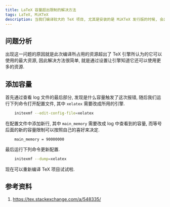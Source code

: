 ```yaml
---
title: LaTeX 容量超出限制的解决方法
tags: LaTeX, MiKTeX
description: 当我们编译较大的 TeX 项目, 尤其是安装的是 MiKTeX 发行版的时候, 会出现 "TeX capacity exceeded" 的报错, 这篇文章我们就来解决这一问题.
---
```


## 问题分析

出现这一问题的原因就是此次编译所占用的资源超出了 TeX 引擎所认为的它可以使用的最大资源, 因此解决方法很简单, 就是通过设置让引擎知道它还可以使用更多的资源.

## 添加容量

首先通过查看 log 文件的最后部分, 发现是什么容量触发了这次报错, 随后我们运行下列命令打开配置文件, 其中 `xelatex` 需要改成所用的引擎.

```bash
    initexmf --edit-config-file=xelatex
```

在配置文件中添加新行, 其中 `main_memory` 需要改成 log 中查看到的容量, 而等号后面的新的容量限制可以按照自己的喜好来决定.

```plaintext
    main_memory = 90000000
```

最后运行下列命令更新配置.

```bash
    initexmf --dump=xelatex
```

现在可以重新编译 TeX 项目试试啦.

## 参考资料

1. <https://tex.stackexchange.com/a/548335/>
